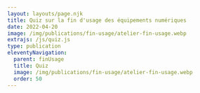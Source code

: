 ```yaml
---
layout: layouts/page.njk
title: Quiz sur la fin d'usage des équipements numériques
date: 2022-04-20
image: /img/publications/fin-usage/atelier-fin-usage.webp
extrajs: /js/quiz.js
type: publication
eleventyNavigation:
  parent: finUsage
  title: Quiz
  image: /img/publications/fin-usage/atelier-fin-usage.webp
  order: 50
---
```


<form class="fr-form-group" data-quiz-json="/js/quiz/quiz-fin-usage.json"></form>
